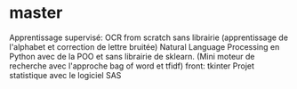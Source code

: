 # master
Apprentissage supervisé: OCR from scratch sans librairie (apprentissage de l'alphabet et correction de lettre bruitée)
Natural Language Processing en Python avec de la POO et sans librairie de sklearn. (Mini moteur de recherche avec l'approche bag of word et tfidf) front: tkinter
Projet statistique avec le logiciel SAS
